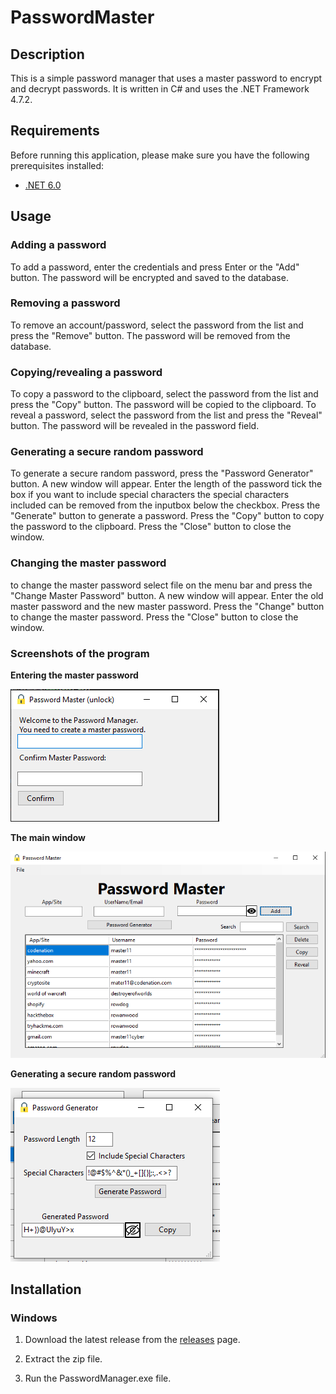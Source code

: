 # PasswordMaster

## Description

This is a simple password manager that uses a master password to encrypt and decrypt passwords. It is written in C# and uses the .NET Framework 4.7.2.

## Requirements

Before running this application, please make sure you have the following prerequisites installed:

- [.NET 6.0](https://dotnet.microsoft.com/en-us/download/dotnet/6.0)

## Usage

### Adding a password

To add a password, enter the credentials and press Enter or the "Add" button. The password will be encrypted and saved to the database.

### Removing a password

To remove an account/password, select the password from the list and press the "Remove" button. The password will be removed from the database.

### Copying/revealing a password

To copy a password to the clipboard, select the password from the list and press the "Copy" button. The password will be copied to the clipboard. To reveal a password, select the password from the list and press the "Reveal" button. The password will be revealed in the password field.

### Generating a secure random password

To generate a secure random password, press the "Password Generator" button. A new window will appear. Enter the length of the password tick the box if you want to include special characters the special characters included can be removed from the inputbox below the checkbox. Press the "Generate" button to generate a password. Press the "Copy" button to copy the password to the clipboard. Press the "Close" button to close the window.

### Changing the master password

to change the master password select file on the menu bar and press the "Change Master Password" button. A new window will appear. Enter the old master password and the new master password. Press the "Change" button to change the master password. Press the "Close" button to close the window.

### Screenshots of the program

**Entering the master password**

![image](./PasswordManager/images/masterpassword1.png)

**The main window**

![image](./PasswordManager/images/masterpassword2.png)

**Generating a secure random password**

![image](./PasswordManager/images/masterpassword3.png)

## Installation

### Windows

1. Download the latest release from the [releases](https://github.com/mrdiamonddirt/PasswordMaster/releases/) page.

2. Extract the zip file.

3. Run the PasswordManager.exe file.
